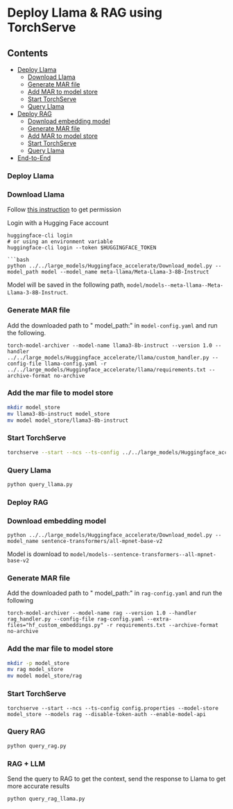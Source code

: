 # Deploy Llama & RAG using TorchServe

## Contents
* [Deploy Llama](#deploy-llama)
    * [Download Llama](#download-model)
    * [Generate MAR file](#generate-mar-file)
    * [Add MAR to model store](#add-the-mar-file-to-model-store)
    * [Start TorchServe](#start-torchserve)
    * [Query Llama](#query-llama)
* [Deploy RAG](#deploy-rag)
    * [Download embedding model](#download-embedding-model)
    * [Generate MAR file](#generate-mar-file-1)
    * [Add MAR to model store](#add-the-mar-file-to-model-store-1)
    * [Start TorchServe](#start-torchserve-1)
    * [Query Llama](#query-rag)
* [End-to-End](#)

### Deploy Llama

### Download Llama

Follow [this instruction](https://huggingface.co/meta-llama/Meta-Llama-3-70B-Instruct) to get permission

Login with a Hugging Face account
```
huggingface-cli login
# or using an environment variable
huggingface-cli login --token $HUGGINGFACE_TOKEN

```bash
python ../../large_models/Huggingface_accelerate/Download_model.py --model_path model --model_name meta-llama/Meta-Llama-3-8B-Instruct
```
Model will be saved in the following path, `model/models--meta-llama--Meta-Llama-3-8B-Instruct`.

### Generate MAR file

Add the downloaded path to " model_path:" in `model-config.yaml` and run the following.

```
torch-model-archiver --model-name llama3-8b-instruct --version 1.0 --handler ../../large_models/Huggingface_accelerate/llama/custom_handler.py --config-file llama-config.yaml -r ../../large_models/Huggingface_accelerate/llama/requirements.txt --archive-format no-archive
```

### Add the mar file to model store

```bash
mkdir model_store
mv llama3-8b-instruct model_store
mv model model_store/llama3-8b-instruct
```

###  Start TorchServe

```bash
torchserve --start --ncs --ts-config ../../large_models/Huggingface_accelerate/llama/config.properties --model-store model_store --models llama3-8b-instruct --disable-token-auth --enable-model-api
```
### Query Llama

```bash
python query_llama.py
```

### Deploy RAG

### Download embedding model

```
python ../../large_models/Huggingface_accelerate/Download_model.py --model_name sentence-transformers/all-mpnet-base-v2
```
Model is download to `model/models--sentence-transformers--all-mpnet-base-v2`

### Generate MAR file

Add the downloaded path to " model_path:" in `rag-config.yaml` and run the following
```
torch-model-archiver --model-name rag --version 1.0 --handler rag_handler.py --config-file rag-config.yaml --extra-files="hf_custom_embeddings.py" -r requirements.txt --archive-format no-archive
```

### Add the mar file to model store

```bash
mkdir -p model_store
mv rag model_store
mv model model_store/rag
```

### Start TorchServe
```
torchserve --start --ncs --ts-config config.properties --model-store model_store --models rag --disable-token-auth --enable-model-api

```

### Query RAG

```bash
python query_rag.py
```

### RAG + LLM

Send the query to RAG to get the context, send the response to Llama to get more accurate results

```bash
python query_rag_llama.py
```
